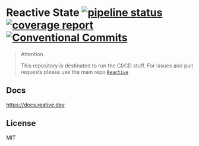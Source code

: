 # Reactive State [![pipeline status](https://gitlab.com/reactive-team/test-state/badges/master/pipeline.svg)](https://gitlab.com/reactive-team/test-state/commits/master) [![coverage report](https://gitlab.com/reactive-team/test-state/badges/master/coverage.svg)](https://gitlab.com/reactive-team/test-state/commits/master) [![Conventional Commits](https://img.shields.io/badge/commitizen-friendly-brightgreen.svg)](https://conventionalcommits.org)

> Attention
>
> This repository is destinated to run the CI/CD stuff. For issues and pull requests please use the main repo [`Reactive`](https://github.com/stewwan/reactive)

## Docs

https://docs.reative.dev

## License

MIT
